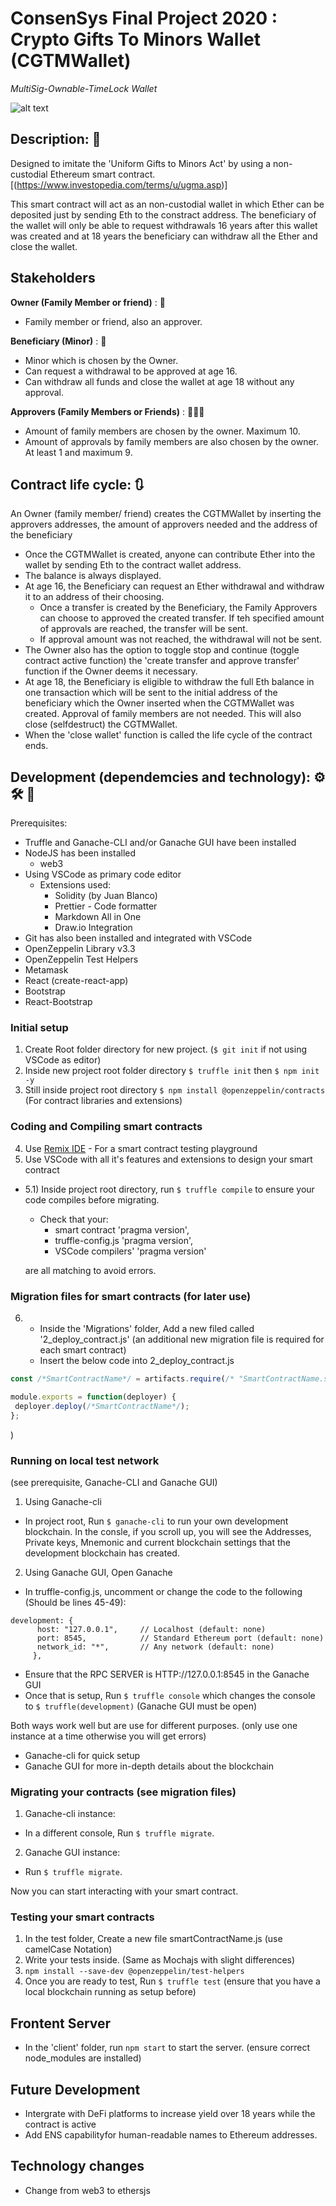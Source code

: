 # ConsenSys Final Project 2020 : Crypto Gifts To Minors Wallet (CGTMWallet)
*MultiSig-Ownable-TimeLock Wallet*  

![alt text](https://github.com/HicoMcD/Crypto-Gifts-To-Minors-Wallet-Dapp/blob/main/EthMoonGirl.jpeg)

## Description: :page_with_curl:
Designed to imitate the 'Uniform Gifts to Minors Act' by using a non-custodial Ethereum smart contract. [(https://www.investopedia.com/terms/u/ugma.asp)]

This smart contract will act as an non-custodial wallet in which Ether can be deposited just by sending Eth to the constract address. The beneficiary of the wallet will only be able to request withdrawals 16 years after this wallet was created and at 18 years the beneficiary can withdraw all the Ether and close the wallet.

## Stakeholders  
**Owner (Family Member or friend)** : :adult:
- Family member or friend, also an approver.

**Beneficiary (Minor)** : :baby:
- Minor which is chosen by the Owner. 
- Can request a withdrawal to be approved at age 16. 
- Can withdraw all funds and close the wallet at age 18 without any approval.

**Approvers (Family Members or Friends)** : :family_man_woman_girl:
- Amount of family members are chosen by the owner. Maximum 10.
- Amount of approvals by family members are also chosen by the owner. At least 1 and maximum 9.

## Contract life cycle: :arrows_clockwise:
An Owner (family member/ friend) creates the CGTMWallet by inserting the approvers addresses, the amount of approvers needed and the address of the beneficiary

- Once the CGTMWallet is created, anyone can contribute Ether into the wallet by sending Eth to the contract wallet address. 
- The balance is always displayed. 
- At age 16, the Beneficiary can request an Ether withdrawal and withdraw it to an address of their choosing.
    - Once a transfer is created by the Beneficiary, the Family Approvers can choose to approved the created transfer. If teh specified amount of approvals are reached, the transfer will be sent.
    - If approval amount was not reached, the withdrawal will not be sent.
- The Owner also has the option to toggle stop and continue (toggle contract active function) the 'create transfer and approve transfer' function if the Owner deems it necessary. 
- At age 18, the Beneficiary is eligible to withdraw the full Eth balance in one transaction which will be sent to the initial address of the beneficiary which the Owner inserted when the CGTMWallet was created. Approval of family members are not needed. This will also close (selfdestruct) the CGTMWallet.
- When the 'close wallet' function is called the life cycle of the contract ends.  

## Development (dependemcies and technology): :gear: :hammer_and_wrench: :nut_and_bolt:
Prerequisites:
- Truffle and Ganache-CLI and/or Ganache GUI have been installed
- NodeJS has been installed
  - web3
- Using VSCode as primary code editor
  - Extensions used:
      - Solidity (by Juan Blanco)
      - Prettier - Code formatter
      - Markdown All in One
      - Draw.io Integration
- Git has also been installed and integrated with VSCode
- OpenZeppelin Library v3.3
- OpenZeppelin Test Helpers
- Metamask
- React (create-react-app)
- Bootstrap
- React-Bootstrap

### Initial setup
1) Create Root folder directory for new project. (```$ git init``` if not using VSCode as editor)
2) Inside new project root folder directory ```$ truffle init``` then ```$ npm init -y```
3) Still inside project root directory ```$ npm install @openzeppelin/contracts``` (For contract libraries and extensions)
### Coding and Compiling smart contracts
4)  Use [Remix IDE](remix.ethereum.org) - For a smart contract testing playground 
5) Use VSCode with all it's features and extensions to design your smart contract
- 5.1) Inside project root directory, run ```$ truffle compile``` to ensure your code compiles before migrating. 
  - Check that your:
    -  smart contract 'pragma version', 
    -  truffle-config.js 'pragma version',
    -  VSCode compilers' 'pragma version' 
  
  are all matching to avoid errors.
      
### Migration files for smart contracts (for later use)
6) -  Inside the 'Migrations' folder, Add a new filed called '2_deploy_contract.js' (an additional new migration file is required for each smart contract) 
   - Insert the below code into 2_deploy_contract.js
```js
const /*SmartContractName*/ = artifacts.require(/* "SmartContractName.sol" */);

module.exports = function(deployer) {
 deployer.deploy(/*SmartContractName*/);
};
```
)
### Running on local test network
(see prerequisite, Ganache-CLI and Ganache GUI)
1) Using Ganache-cli
- In project root, Run ```$ ganache-cli``` to run your own development blockchain. In the consle, if you scroll up, you will see the Addresses, Private keys, Mnemonic and current blockchain settings that the development blockchain has created.
2) Using Ganache GUI, Open Ganache
- In truffle-config.js, uncomment or change the code to the following
(Should be lines 45-49):
```
development: {
      host: "127.0.0.1",     // Localhost (default: none)
      port: 8545,            // Standard Ethereum port (default: none)
      network_id: "*",       // Any network (default: none)
     },
```
- Ensure that the RPC SERVER is HTTP://127.0.0.1:8545 in the Ganache GUI
- Once that is setup, Run ```$ truffle console``` which changes the console to ```$ truffle(development)``` (Ganache GUI must be open)

Both ways work well but are use for different purposes. (only use one instance at a time otherwise you will get errors)
- Ganache-cli for quick setup 
- Ganache GUI for more in-depth details about the blockchain

### Migrating your contracts (see migration files)
1) Ganache-cli instance:
- In a different console, Run ```$ truffle migrate```.

2) Ganache GUI instance:
-  Run ```$ truffle migrate```.

Now you can start interacting with your smart contract.

### Testing your smart contracts
1) In the test folder, Create a new file smartContractName.js (use camelCase Notation)
2) Write your tests inside. (Same as Mochajs with slight differences)
3) ```npm install --save-dev @openzeppelin/test-helpers```
4) Once you are ready to test, Run ```$ truffle test``` (ensure that you have a local blockchain running as setup before)

## Frontent Server
- In the 'client' folder, run ```npm start``` to start the server. (ensure correct node_modules are installed)

## Future Development
- Intergrate with DeFi platforms to increase yield over 18 years while the contract is active
- Add ENS capabilityfor human-readable names to Ethereum addresses.

## Technology changes
- Change from web3 to ethersjs
